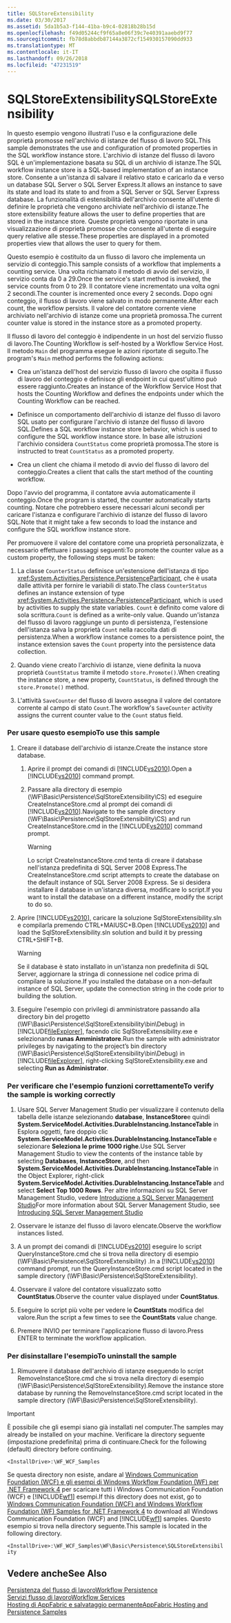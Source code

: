 ```yaml
---
title: SQLStoreExtensibility
ms.date: 03/30/2017
ms.assetid: 5da1b5a3-f144-41ba-b9c4-02818b28b15d
ms.openlocfilehash: f49d05244cf9f65a8e06f39c7e40391aaebd9f77
ms.sourcegitcommit: fb78d8abbdb87144a3872cf154930157090dd933
ms.translationtype: MT
ms.contentlocale: it-IT
ms.lasthandoff: 09/26/2018
ms.locfileid: "47231519"
---
```

# <a name="sqlstoreextensibility"></a><span data-ttu-id="138b8-102">SQLStoreExtensibility</span><span class="sxs-lookup"><span data-stu-id="138b8-102">SQLStoreExtensibility</span></span>
<span data-ttu-id="138b8-103">In questo esempio vengono illustrati l'uso e la configurazione delle proprietà promosse nell'archivio di istanze del flusso di lavoro SQL.</span><span class="sxs-lookup"><span data-stu-id="138b8-103">This sample demonstrates the use and configuration of promoted properties in the SQL workflow instance store.</span></span> <span data-ttu-id="138b8-104">L'archivio di istanze del flusso di lavoro SQL è un'implementazione basata su SQL di un archivio di istanze.</span><span class="sxs-lookup"><span data-stu-id="138b8-104">The SQL workflow instance store is a SQL-based implementation of an instance store.</span></span> <span data-ttu-id="138b8-105">Consente a un'istanza di salvare il relativo stato e caricarlo da e verso un database SQL Server o SQL Server Express.</span><span class="sxs-lookup"><span data-stu-id="138b8-105">It allows an instance to save its state and load its state to and from a SQL Server or SQL Server Express database.</span></span> <span data-ttu-id="138b8-106">La funzionalità di estensibilità dell'archivio consente all'utente di definire le proprietà che vengono archiviate nell'archivio di istanze.</span><span class="sxs-lookup"><span data-stu-id="138b8-106">The store extensibility feature allows the user to define properties that are stored in the instance store.</span></span> <span data-ttu-id="138b8-107">Queste proprietà vengono riportate in una visualizzazione di proprietà promosse che consente all'utente di eseguire query relative alle stesse.</span><span class="sxs-lookup"><span data-stu-id="138b8-107">These properties are displayed in a promoted properties view that allows the user to query for them.</span></span>  
  
 <span data-ttu-id="138b8-108">Questo esempio è costituito da un flusso di lavoro che implementa un servizio di conteggio.</span><span class="sxs-lookup"><span data-stu-id="138b8-108">This sample consists of a workflow that implements a counting service.</span></span> <span data-ttu-id="138b8-109">Una volta richiamato il metodo di avvio del servizio, il servizio conta da 0 a 29.</span><span class="sxs-lookup"><span data-stu-id="138b8-109">Once the service's start method is invoked, the service counts from 0 to 29.</span></span> <span data-ttu-id="138b8-110">Il contatore viene incrementato una volta ogni 2 secondi.</span><span class="sxs-lookup"><span data-stu-id="138b8-110">The counter is incremented once every 2 seconds.</span></span> <span data-ttu-id="138b8-111">Dopo ogni conteggio, il flusso di lavoro viene salvato in modo permanente.</span><span class="sxs-lookup"><span data-stu-id="138b8-111">After each count, the workflow persists.</span></span> <span data-ttu-id="138b8-112">Il valore del contatore corrente viene archiviato nell'archivio di istanze come una proprietà promossa.</span><span class="sxs-lookup"><span data-stu-id="138b8-112">The current counter value is stored in the instance store as a promoted property.</span></span>  
  
 <span data-ttu-id="138b8-113">Il flusso di lavoro del conteggio è indipendente in un host del servizio flusso di lavoro.</span><span class="sxs-lookup"><span data-stu-id="138b8-113">The Counting Workflow is self-hosted by a Workflow Service Host.</span></span> <span data-ttu-id="138b8-114">Il metodo `Main` del programma esegue le azioni riportate di seguito.</span><span class="sxs-lookup"><span data-stu-id="138b8-114">The program's `Main` method performs the following actions:</span></span>  
  
-   <span data-ttu-id="138b8-115">Crea un'istanza dell'host del servizio flusso di lavoro che ospita il flusso di lavoro del conteggio e definisce gli endpoint in cui quest'ultimo può essere raggiunto.</span><span class="sxs-lookup"><span data-stu-id="138b8-115">Creates an instance of the Workflow Service Host that hosts the Counting Workflow and defines the endpoints under which the Counting Workflow can be reached.</span></span>  
  
-   <span data-ttu-id="138b8-116">Definisce un comportamento dell'archivio di istanze del flusso di lavoro SQL usato per configurare l'archivio di istanze del flusso di lavoro SQL.</span><span class="sxs-lookup"><span data-stu-id="138b8-116">Defines a SQL workflow instance store behavior, which is used to configure the SQL workflow instance store.</span></span> <span data-ttu-id="138b8-117">In base alle istruzioni l'archivio considera `CountStatus` come proprietà promossa.</span><span class="sxs-lookup"><span data-stu-id="138b8-117">The store is instructed to treat `CountStatus` as a promoted property.</span></span>  
  
-   <span data-ttu-id="138b8-118">Crea un client che chiama il metodo di avvio del flusso di lavoro del conteggio.</span><span class="sxs-lookup"><span data-stu-id="138b8-118">Creates a client that calls the start method of the counting workflow.</span></span>  
  
 <span data-ttu-id="138b8-119">Dopo l'avvio del programma, il contatore avvia automaticamente il conteggio.</span><span class="sxs-lookup"><span data-stu-id="138b8-119">Once the program is started, the counter automatically starts counting.</span></span> <span data-ttu-id="138b8-120">Notare che potrebbero essere necessari alcuni secondi per caricare l'istanza e configurare l'archivio di istanze del flusso di lavoro SQL.</span><span class="sxs-lookup"><span data-stu-id="138b8-120">Note that it might take a few seconds to load the instance and configure the SQL workflow instance store.</span></span>  
  
 <span data-ttu-id="138b8-121">Per promuovere il valore del contatore come una proprietà personalizzata, è necessario effettuare i passaggi seguenti:</span><span class="sxs-lookup"><span data-stu-id="138b8-121">To promote the counter value as a custom property, the following steps must be taken:</span></span>  
  
1.  <span data-ttu-id="138b8-122">La classe `CounterStatus` definisce un'estensione dell'istanza di tipo <xref:System.Activities.Persistence.PersistenceParticipant>, che è usata dalle attività per fornire le variabili di stato.</span><span class="sxs-lookup"><span data-stu-id="138b8-122">The class `CounterStatus` defines an instance extension of type <xref:System.Activities.Persistence.PersistenceParticipant>, which is used by activities to supply the state variables.</span></span> <span data-ttu-id="138b8-123">`Count` è definito come valore di sola scrittura.</span><span class="sxs-lookup"><span data-stu-id="138b8-123">`Count` is defined as a write-only value.</span></span> <span data-ttu-id="138b8-124">Quando un'istanza del flusso di lavoro raggiunge un punto di persistenza, l'estensione dell'istanza salva la proprietà `Count` nella raccolta dati di persistenza.</span><span class="sxs-lookup"><span data-stu-id="138b8-124">When a workflow instance comes to a persistence point, the instance extension saves the `Count` property into the persistence data collection.</span></span>  
  
2.  <span data-ttu-id="138b8-125">Quando viene creato l'archivio di istanze, viene definita la nuova proprietà `CountStatus` tramite il metodo `store.Promote()`.</span><span class="sxs-lookup"><span data-stu-id="138b8-125">When creating the instance store, a new property, `CountStatus`, is defined through the `store.Promote()` method.</span></span>  
  
3.  <span data-ttu-id="138b8-126">L'attività `SaveCounter` del flusso di lavoro assegna il valore del contatore corrente al campo di stato `Count`.</span><span class="sxs-lookup"><span data-stu-id="138b8-126">The workflow's `SaveCounter` activity assigns the current counter value to the `Count` status field.</span></span>  
  
### <a name="to-use-this-sample"></a><span data-ttu-id="138b8-127">Per usare questo esempio</span><span class="sxs-lookup"><span data-stu-id="138b8-127">To use this sample</span></span>  
  
1.  <span data-ttu-id="138b8-128">Creare il database dell'archivio di istanze.</span><span class="sxs-lookup"><span data-stu-id="138b8-128">Create the instance store database.</span></span>  
  
    1.  <span data-ttu-id="138b8-129">Aprire il prompt dei comandi di [!INCLUDE[vs2010](../../../../includes/vs2010-md.md)].</span><span class="sxs-lookup"><span data-stu-id="138b8-129">Open a [!INCLUDE[vs2010](../../../../includes/vs2010-md.md)] command prompt.</span></span>  
  
    2.  <span data-ttu-id="138b8-130">Passare alla directory di esempio (\WF\Basic\Persistence\SqlStoreExtensibility\CS) ed eseguire CreateInstanceStore.cmd al prompt dei comandi di [!INCLUDE[vs2010](../../../../includes/vs2010-md.md)].</span><span class="sxs-lookup"><span data-stu-id="138b8-130">Navigate to the sample directory (\WF\Basic\Persistence\SqlStoreExtensibility\CS) and run CreateInstanceStore.cmd in the [!INCLUDE[vs2010](../../../../includes/vs2010-md.md)] command prompt.</span></span>  
  
        > [!WARNING]
        >  <span data-ttu-id="138b8-131">Lo script CreateInstanceStore.cmd tenta di creare il database nell'istanza predefinita di SQL Server 2008 Express.</span><span class="sxs-lookup"><span data-stu-id="138b8-131">The CreateInstanceStore.cmd script attempts to create the database on the default instance of SQL Server 2008 Express.</span></span> <span data-ttu-id="138b8-132">Se si desidera installare il database in un'istanza diversa, modificare lo script.</span><span class="sxs-lookup"><span data-stu-id="138b8-132">If you want to install the database on a different instance, modify the script to do so.</span></span>  
  
2.  <span data-ttu-id="138b8-133">Aprire [!INCLUDE[vs2010](../../../../includes/vs2010-md.md)], caricare la soluzione SqlStoreExtensibility.sln e compilarla premendo CTRL+MAIUSC+B.</span><span class="sxs-lookup"><span data-stu-id="138b8-133">Open [!INCLUDE[vs2010](../../../../includes/vs2010-md.md)] and load the SqlStoreExtensibility.sln solution and build it by pressing CTRL+SHIFT+B.</span></span>  
  
    > [!WARNING]
    >  <span data-ttu-id="138b8-134">Se il database è stato installato in un'istanza non predefinita di SQL Server, aggiornare la stringa di connessione nel codice prima di compilare la soluzione.</span><span class="sxs-lookup"><span data-stu-id="138b8-134">If you installed the database on a non-default instance of SQL Server, update the connection string in the code prior to building the solution.</span></span>  
  
3.  <span data-ttu-id="138b8-135">Eseguire l'esempio con privilegi di amministratore passando alla directory bin del progetto (\WF\Basic\Persistence\SqlStoreExtensibility\bin\Debug) in [!INCLUDE[fileExplorer](../../../../includes/fileexplorer-md.md)], facendo clic SqlStoreExtensibility.exe e selezionando **runas Amministratore**.</span><span class="sxs-lookup"><span data-stu-id="138b8-135">Run the sample with administrator privileges by navigating to the project’s bin directory (\WF\Basic\Persistence\SqlStoreExtensibility\bin\Debug) in [!INCLUDE[fileExplorer](../../../../includes/fileexplorer-md.md)], right-clicking SqlStoreExtensibility.exe and selecting **Run as Administrator**.</span></span>  
  
### <a name="to-verify-the-sample-is-working-correctly"></a><span data-ttu-id="138b8-136">Per verificare che l'esempio funzioni correttamente</span><span class="sxs-lookup"><span data-stu-id="138b8-136">To verify the sample is working correctly</span></span>  
  
1.  <span data-ttu-id="138b8-137">Usare SQL Server Management Studio per visualizzare il contenuto della tabella delle istanze selezionando **database**, **InstanceStore**e quindi  **System.ServiceModel.Activities.DurableInstancing.InstanceTable** in Esplora oggetti, fare doppio clic **System.ServiceModel.Activities.DurableInstancing.InstanceTable** e selezionare  **Seleziona le prime 1000 righe**.</span><span class="sxs-lookup"><span data-stu-id="138b8-137">Use SQL Server Management Studio to view the contents of the instance table by selecting **Databases**, **InstanceStore**, and then **System.ServiceModel.Activities.DurableInstancing.InstanceTable** in the Object Explorer, right-click **System.ServiceModel.Activities.DurableInstancing.InstanceTable** and select **Select Top 1000 Rows**.</span></span> <span data-ttu-id="138b8-138">Per altre informazioni su SQL Server Management Studio, vedere [Introduzione a SQL Server Management Studio](https://go.microsoft.com/fwlink/?LinkId=165645)</span><span class="sxs-lookup"><span data-stu-id="138b8-138">For more information about SQL Server Management Studio, see [Introducing SQL Server Management Studio](https://go.microsoft.com/fwlink/?LinkId=165645)</span></span>  
  
2.  <span data-ttu-id="138b8-139">Osservare le istanze del flusso di lavoro elencate.</span><span class="sxs-lookup"><span data-stu-id="138b8-139">Observe the workflow instances listed.</span></span>  
  
3.  <span data-ttu-id="138b8-140">A un prompt dei comandi di [!INCLUDE[vs2010](../../../../includes/vs2010-md.md)] eseguire lo script QueryInstanceStore.cmd che si trova nella directory di esempio (\WF\Basic\Persistence\SqlStoreExtensibility) .</span><span class="sxs-lookup"><span data-stu-id="138b8-140">In a [!INCLUDE[vs2010](../../../../includes/vs2010-md.md)] command prompt, run the QueryInstanceStore.cmd script located in the sample directory (\WF\Basic\Persistence\SqlStoreExtensibility).</span></span>  
  
4.  <span data-ttu-id="138b8-141">Osservare il valore del contatore visualizzato sotto **CountStatus**.</span><span class="sxs-lookup"><span data-stu-id="138b8-141">Observe the counter value displayed under **CountStatus**.</span></span>  
  
5.  <span data-ttu-id="138b8-142">Eseguire lo script più volte per vedere le **CountStats** modifica del valore.</span><span class="sxs-lookup"><span data-stu-id="138b8-142">Run the script a few times to see the **CountStats** value change.</span></span>  
  
6.  <span data-ttu-id="138b8-143">Premere INVIO per terminare l'applicazione flusso di lavoro.</span><span class="sxs-lookup"><span data-stu-id="138b8-143">Press ENTER to terminate the workflow application.</span></span>  
  
### <a name="to-uninstall-the-sample"></a><span data-ttu-id="138b8-144">Per disinstallare l'esempio</span><span class="sxs-lookup"><span data-stu-id="138b8-144">To uninstall the sample</span></span>  
  
1.  <span data-ttu-id="138b8-145">Rimuovere il database dell'archivio di istanze eseguendo lo script RemoveInstanceStore.cmd che si trova nella directory di esempio (\WF\Basic\Persistence\SqlStoreExtensibility).</span><span class="sxs-lookup"><span data-stu-id="138b8-145">Remove the instance store database by running the RemoveInstanceStore.cmd script located in the sample directory (\WF\Basic\Persistence\SqlStoreExtensibility).</span></span>  
  
> [!IMPORTANT]
>  <span data-ttu-id="138b8-146">È possibile che gli esempi siano già installati nel computer.</span><span class="sxs-lookup"><span data-stu-id="138b8-146">The samples may already be installed on your machine.</span></span> <span data-ttu-id="138b8-147">Verificare la directory seguente (impostazione predefinita) prima di continuare.</span><span class="sxs-lookup"><span data-stu-id="138b8-147">Check for the following (default) directory before continuing.</span></span>  
>   
>  `<InstallDrive>:\WF_WCF_Samples`  
>   
>  <span data-ttu-id="138b8-148">Se questa directory non esiste, andare al [Windows Communication Foundation (WCF) e gli esempi di Windows Workflow Foundation (WF) per .NET Framework 4](https://go.microsoft.com/fwlink/?LinkId=150780) per scaricare tutti i Windows Communication Foundation (WCF) e [!INCLUDE[wf1](../../../../includes/wf1-md.md)] esempi.</span><span class="sxs-lookup"><span data-stu-id="138b8-148">If this directory does not exist, go to [Windows Communication Foundation (WCF) and Windows Workflow Foundation (WF) Samples for .NET Framework 4](https://go.microsoft.com/fwlink/?LinkId=150780) to download all Windows Communication Foundation (WCF) and [!INCLUDE[wf1](../../../../includes/wf1-md.md)] samples.</span></span> <span data-ttu-id="138b8-149">Questo esempio si trova nella directory seguente.</span><span class="sxs-lookup"><span data-stu-id="138b8-149">This sample is located in the following directory.</span></span>  
>   
>  `<InstallDrive>:\WF_WCF_Samples\WF\Basic\Persistence\SQLStoreExtensibility`  
  
## <a name="see-also"></a><span data-ttu-id="138b8-150">Vedere anche</span><span class="sxs-lookup"><span data-stu-id="138b8-150">See Also</span></span>  
 [<span data-ttu-id="138b8-151">Persistenza del flusso di lavoro</span><span class="sxs-lookup"><span data-stu-id="138b8-151">Workflow Persistence</span></span>](../../../../docs/framework/windows-workflow-foundation/workflow-persistence.md)  
 [<span data-ttu-id="138b8-152">Servizi flusso di lavoro</span><span class="sxs-lookup"><span data-stu-id="138b8-152">Workflow Services</span></span>](../../../../docs/framework/wcf/feature-details/workflow-services.md)  
 [<span data-ttu-id="138b8-153">Hosting di AppFabric e salvataggio permanente</span><span class="sxs-lookup"><span data-stu-id="138b8-153">AppFabric Hosting and Persistence Samples</span></span>](https://go.microsoft.com/fwlink/?LinkId=193961)
